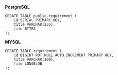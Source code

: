 **PostgreSQL**
```
CREATE TABLE public.requirement (
    id SERIAL PRIMARY KEY,
    title VARCHAR(255),
    file BYTEA
);
```

**MYSQL**
```
CREATE TABLE requirement (
    id BIGINT NOT NULL AUTO_INCREMENT PRIMARY KEY,
    title VARCHAR(100),
    file LONGBLOB
);
```
